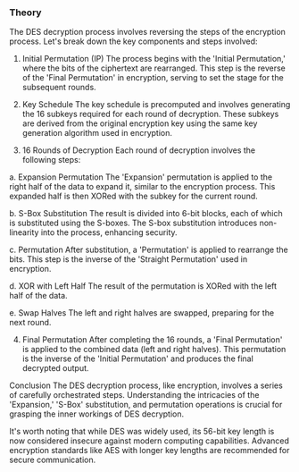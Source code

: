 ### Theory

The DES decryption process involves reversing the steps of the encryption process. Let's break down the key components and steps involved:

1. Initial Permutation (IP)
The process begins with the 'Initial Permutation,' where the bits of the ciphertext are rearranged. This step is the reverse of the 'Final Permutation' in encryption, serving to set the stage for the subsequent rounds.

2. Key Schedule
The key schedule is precomputed and involves generating the 16 subkeys required for each round of decryption. These subkeys are derived from the original encryption key using the same key generation algorithm used in encryption.

3. 16 Rounds of Decryption
Each round of decryption involves the following steps:

a. Expansion Permutation
The 'Expansion' permutation is applied to the right half of the data to expand it, similar to the encryption process. This expanded half is then XORed with the subkey for the current round.

b. S-Box Substitution
The result is divided into 6-bit blocks, each of which is substituted using the S-boxes. The S-box substitution introduces non-linearity into the process, enhancing security.

c. Permutation
After substitution, a 'Permutation' is applied to rearrange the bits. This step is the inverse of the 'Straight Permutation' used in encryption.

d. XOR with Left Half
The result of the permutation is XORed with the left half of the data.

e. Swap Halves
The left and right halves are swapped, preparing for the next round.

4. Final Permutation
After completing the 16 rounds, a 'Final Permutation' is applied to the combined data (left and right halves). This permutation is the inverse of the 'Initial Permutation' and produces the final decrypted output.

Conclusion
The DES decryption process, like encryption, involves a series of carefully orchestrated steps. Understanding the intricacies of the 'Expansion,' 'S-Box' substitution, and permutation operations is crucial for grasping the inner workings of DES decryption.

It's worth noting that while DES was widely used, its 56-bit key length is now considered insecure against modern computing capabilities. Advanced encryption standards like AES with longer key lengths are recommended for secure communication.
